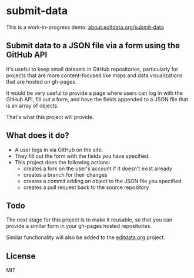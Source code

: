 # submit-data

This is a work-in-progress demo: [about.editdata.org/submit-data](http://about.editdata.org/submit-data)

## Submit data to a JSON file via a form using the GitHub API

It's useful to keep small datasets in GitHub repositories, particularly for projects that are more content-focused like maps and data visualizations that are hosted on gh-pages.

It would be very useful to provide a page where users can log in with the GitHub API, fill out a form, and have the fields appended to a JSON file that is an array of objects.

That's what this project will provide.

## What does it do?

- A user logs in via GitHub on the site.
- They fill out the form with the fields you have specified.
- This project does the following actions:
  - creates a fork on the user's account if it doesn't exist already
  - creates a branch for their changes
  - creates a commit adding an object to the JSON file you specified
  - creates a pull request back to the source repository

## Todo

The next stage for this project is to make it reusable, so that you can provide a similar form in your gh-pages hosted repositories.

Similar functionality will also be added to the [editdata.org](http://github.com/editdata/editdata.org) project.

## License
MIT